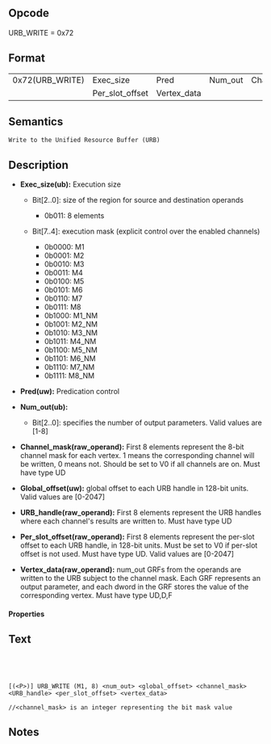  

## Opcode

  URB_WRITE = 0x72

## Format

| | | | | | | |
| --- | --- | --- | --- | --- | --- | --- |
| 0x72(URB_WRITE) | Exec_size       | Pred        | Num_out | Channel_mask | Global_offset | URB_handle |
|                 | Per_slot_offset | Vertex_data |         |              |               |            |


## Semantics




    Write to the Unified Resource Buffer (URB)

## Description


- **Exec_size(ub):** Execution size
 
  - Bit[2..0]: size of the region for source and destination operands
 
    - 0b011:  8 elements 
  - Bit[7..4]: execution mask (explicit control over the enabled channels)
 
    - 0b0000:  M1 
    - 0b0001:  M2 
    - 0b0010:  M3 
    - 0b0011:  M4 
    - 0b0100:  M5 
    - 0b0101:  M6 
    - 0b0110:  M7 
    - 0b0111:  M8 
    - 0b1000:  M1_NM 
    - 0b1001:  M2_NM 
    - 0b1010:  M3_NM 
    - 0b1011:  M4_NM 
    - 0b1100:  M5_NM 
    - 0b1101:  M6_NM 
    - 0b1110:  M7_NM 
    - 0b1111:  M8_NM
- **Pred(uw):** Predication control

- **Num_out(ub):** 
 
  - Bit[2..0]: specifies the number of output parameters. Valid values are [1-8]

- **Channel_mask(raw_operand):** First 8 elements represent the 8-bit channel mask for each vertex. 1 means the corresponding channel will be written, 0 means not. Should be set to V0 if all channels are on. Must have type UD

- **Global_offset(uw):** global offset to each URB handle in 128-bit units. Valid values are  [0-2047]

- **URB_handle(raw_operand):** First 8 elements represent the URB handles where each channel's results are written to. Must have type UD

- **Per_slot_offset(raw_operand):** First 8 elements represent the per-slot offset to each URB handle, in 128-bit units. Must be set to V0 if per-slot offset is not used. Must have type UD. Valid values are  [0-2047]

- **Vertex_data(raw_operand):** num_out GRFs from the operands are written to the URB subject to the channel mask. Each GRF represents an output parameter, and each dword in the GRF stores the value of the corresponding vertex. Must have type UD,D,F

#### Properties


## Text
```
    



[(<P>)] URB_WRITE (M1, 8) <num_out> <global_offset> <channel_mask> <URB_handle> <per_slot_offset> <vertex_data>

//<channel_mask> is an integer representing the bit mask value
```



## Notes


